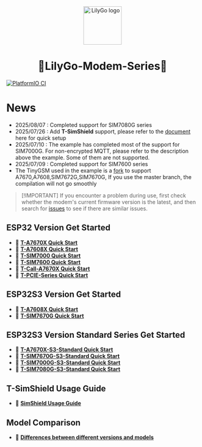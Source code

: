 <div align="center" markdown="1">
  <img src=".github/LilyGo_logo.png" alt="LilyGo logo" width="100"/>
</div>

<h1 align = "center">🌟LilyGo-Modem-Series🌟</h1>

[![PlatformIO CI](https://github.com/Xinyuan-LilyGO/LilyGo-Modem-Series/actions/workflows/platformio.yml/badge.svg)](https://github.com/Xinyuan-LilyGO/LilyGo-Modem-Series/actions/workflows/platformio.yml)

# News

- 2025/08/07 : Completed support for SIM7080G series
- 2025/07/26 : Add **T-SimShield** support, please refer to the [document](./docs/SimshieldUsageGuide/SimshieldUsageGuide.md) here for quick setup
- 2025/07/10 : The example has completed most of the support for SIM7000G. For non-encrypted MQTT, please refer to the description above the example. Some of them are not supported.
- 2025/07/09 : Completed support for SIM7600 series
- The TinyGSM used in the example is a [fork](https://github.com/lewisxhe/TinyGSM) to support A7670,A7608,SIM7672G,SIM7670G, If you use the master branch, the compilation will not go smoothly

> \[!IMPORTANT]
> If you encounter a problem during use, first check whether the modem's current firmware version is the latest, and then search for [issues](https://github.com/Xinyuan-LilyGO/LilyGo-Modem-Series/issues) to see if there are similar issues.
>

## ESP32 Version Get Started

- 🔧 **[T-A7670X Quick Start](./docs/en/esp32/a7670-esp32/REAMDE.MD)**
- 🔧 **[T-A7608X Quick Start](./docs/en/esp32/a7608-esp32/REAMDE.MD)**
- 🔧 **[T-SIM7000 Quick Start](./docs/en/esp32/sim7000-esp32/REAMDE.MD)**
- 🔧 **[T-SIM7600 Quick Start](./docs/en/esp32/sim7600-esp32/REAMDE.MD)**
- 🔧 **[T-Call-A7670X Quick Start](./docs/en/esp32/t-call-a7670x/REAMDE.MD)**
- 🔧 **[T-PCIE-Series Quick Start](./docs/en/esp32/pcie-series-esp32/REAMDE.MD)**

## ESP32S3 Version Get Started

- 🔧 **[T-A7608X Quick Start](./docs/en/esp32s3/a7608x-s3/REAMDE.MD)**
- 🔧 **[T-SIM7670G Quick Start](./docs/en/esp32s3/sim7670g-s3/REAMDE.MD)**

## ESP32S3 Version Standard Series Get Started

- 🔧 **[T-A7670X-S3-Standard Quick Start](./docs/en/esp32s3/a7670x-s3-standard/REAMDE.MD)**
- 🔧 **[T-SIM7670G-S3-Standard Quick Start](./docs/en/esp32s3/sim7670g-s3-standard/REAMDE.MD)**
- 🔧 **[T-SIM7000G-S3-Standard Quick Start](./docs/en/esp32s3/sim7000g-s3-standard/REAMDE.MD)**
- 🔧 **[T-SIM7080G-S3-Standard Quick Start](./docs/en/esp32s3/sim7080-s3-standard/REAMDE.MD)**
<!-- - 🔧 **[T-SIM7600X-S3-Standard Quick Start](./docs/en/esp32s3/)** -->

## T-SimShield Usage Guide

- 🔧 **[SimShield Usage Guide](./docs/en/SimshieldUsageGuide/README.md)**

## Model Comparison

- 🔧 **[Differences between different versions and models](./docs/model_comparison.md)**
